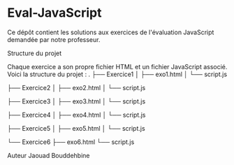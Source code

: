 # Eval-JavaScript

Ce dépôt contient les solutions aux exercices de l'évaluation JavaScript demandée par notre professeur.

Structure du projet

Chaque exercice a son propre fichier HTML et un fichier JavaScript associé. Voici la structure du projet :
.
├── Exercice1
│   ├── exo1.html
│   └── script.js

├── Exercice2
│   ├── exo2.html
│   └── script.js

├── Exercice3
│   ├── exo3.html
│   └── script.js

├── Exercice4
│   ├── exo4.html
│   └── script.js

├── Exercice5
│   ├── exo5.html
│   └── script.js

└── Exercice6
    ├── exo6.html
    └── script.js

Auteur
Jaouad Bouddehbine
